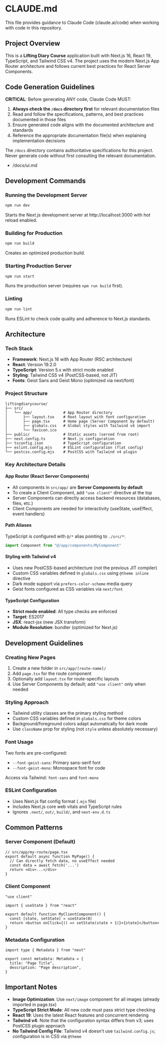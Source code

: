# CLAUDE.md

This file provides guidance to Claude Code (claude.ai/code) when working with code in this repository.

## Project Overview

This is a **Lifting Diary Course** application built with Next.js 16, React 19, TypeScript, and Tailwind CSS v4. The project uses the modern Next.js App Router architecture and follows current best practices for React Server Components.

## Code Generation Guidelines

**CRITICAL**: Before generating ANY code, Claude Code MUST:

1. **Always check the `/docs` directory first** for relevant documentation files
2. Read and follow the specifications, patterns, and best practices documented in those files
3. Ensure generated code aligns with the documented architecture and standards
4. Reference the appropriate documentation file(s) when explaining implementation decisions

The `/docs` directory contains authoritative specifications for this project. Never generate code without first consulting the relevant documentation.

- /docs/ui.md

## Development Commands

### Running the Development Server
```bash
npm run dev
```
Starts the Next.js development server at http://localhost:3000 with hot reload enabled.

### Building for Production
```bash
npm run build
```
Creates an optimized production build.

### Starting Production Server
```bash
npm run start
```
Runs the production server (requires `npm run build` first).

### Linting
```bash
npm run lint
```
Runs ESLint to check code quality and adherence to Next.js standards.



## Architecture

### Tech Stack
- **Framework**: Next.js 16 with App Router (RSC architecture)
- **React**: Version 19.2.0
- **TypeScript**: Version 5.x with strict mode enabled
- **Styling**: Tailwind CSS v4 (PostCSS-based, not JIT)
- **Fonts**: Geist Sans and Geist Mono (optimized via next/font)

### Project Structure

```
liftingdiarycourse/
├── src/
│   └── app/              # App Router directory
│       ├── layout.tsx    # Root layout with font configuration
│       ├── page.tsx      # Home page (Server Component by default)
│       ├── globals.css   # Global styles with Tailwind v4 import
│       └── favicon.ico
├── public/               # Static assets (served from root)
├── next.config.ts        # Next.js configuration
├── tsconfig.json         # TypeScript configuration
├── eslint.config.mjs     # ESLint configuration (flat config)
└── postcss.config.mjs    # PostCSS with Tailwind v4 plugin
```

### Key Architecture Details

#### App Router (React Server Components)
- All components in `src/app/` are **Server Components by default**
- To create a Client Component, add `"use client"` directive at the top
- Server Components can directly access backend resources (databases, files, etc.)
- Client Components are needed for interactivity (useState, useEffect, event handlers)

#### Path Aliases
TypeScript is configured with `@/*` alias pointing to `./src/*`:
```typescript
import Component from "@/app/components/MyComponent"
```

#### Styling with Tailwind v4
- Uses new PostCSS-based architecture (not the previous JIT compiler)
- Custom CSS variables defined in `globals.css` using `@theme inline` directive
- Dark mode support via `prefers-color-scheme` media query
- Geist fonts configured as CSS variables via `next/font`

#### TypeScript Configuration
- **Strict mode enabled**: All type checks are enforced
- **Target**: ES2017
- **JSX**: react-jsx (new JSX transform)
- **Module Resolution**: bundler (optimized for Next.js)

## Development Guidelines

### Creating New Pages
1. Create a new folder in `src/app/[route-name]/`
2. Add `page.tsx` for the route component
3. Optionally add `layout.tsx` for route-specific layouts
4. Use Server Components by default; add `"use client"` only when needed

### Styling Approach
- Tailwind utility classes are the primary styling method
- Custom CSS variables defined in `globals.css` for theme colors
- Background/foreground colors adapt automatically for dark mode
- Use `className` prop for styling (not `style` unless absolutely necessary)

### Font Usage
Two fonts are pre-configured:
- `--font-geist-sans`: Primary sans-serif font
- `--font-geist-mono`: Monospace font for code

Access via Tailwind: `font-sans` and `font-mono`

### ESLint Configuration
- Uses Next.js flat config format (`.mjs` file)
- Includes Next.js core web vitals and TypeScript rules
- Ignores `.next/`, `out/`, `build/`, and `next-env.d.ts`

## Common Patterns

### Server Component (Default)
```tsx
// src/app/my-route/page.tsx
export default async function MyPage() {
  // Can directly fetch data, no useEffect needed
  const data = await fetch('...')
  return <div>...</div>
}
```

### Client Component
```tsx
"use client"

import { useState } from "react"

export default function MyClientComponent() {
  const [state, setState] = useState(0)
  return <button onClick={() => setState(state + 1)}>{state}</button>
}
```

### Metadata Configuration
```tsx
import type { Metadata } from "next"

export const metadata: Metadata = {
  title: "Page Title",
  description: "Page description",
}
```

## Important Notes

- **Image Optimization**: Use `next/image` component for all images (already imported in page.tsx)
- **TypeScript Strict Mode**: All new code must pass strict type checking
- **React 19**: Uses the latest React features and concurrent rendering
- **Tailwind v4**: Note that the configuration syntax differs from v3; uses PostCSS plugin approach
- **No Tailwind Config File**: Tailwind v4 doesn't use `tailwind.config.js`; configuration is in CSS via `@theme`
